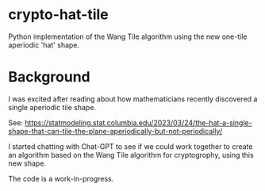 # crypto-hat-tile
Python implementation of the Wang Tile algorithm using the new one-tile aperiodic 'hat' shape.


# Background

I was excited after reading about how mathematicians recently discovered a single aperiodic tile shape.

See: https://statmodeling.stat.columbia.edu/2023/03/24/the-hat-a-single-shape-that-can-tile-the-plane-aperiodically-but-not-periodically/

I started chatting with Chat-GPT to see if we could work together to create an algorithm based on the Wang Tile algorithm for cryptogrophy, using this new shape.

The code is a work-in-progress.

